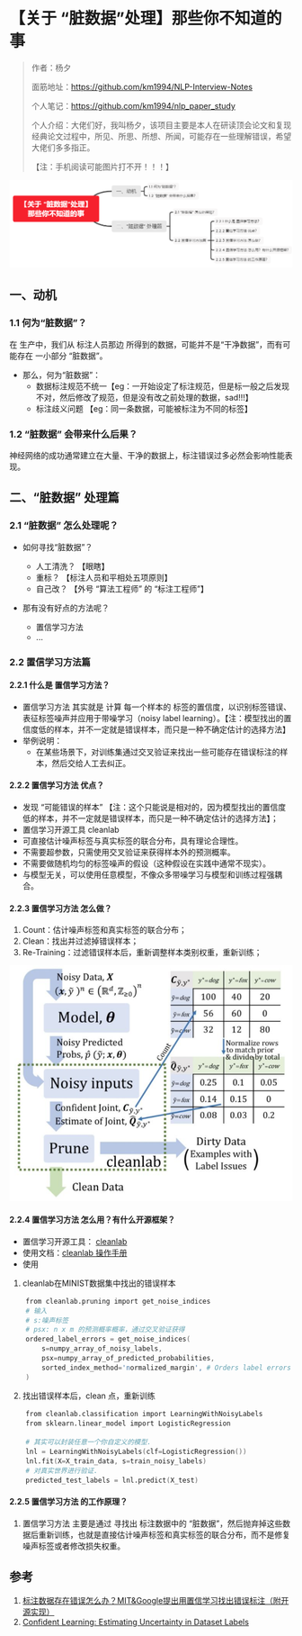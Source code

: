 # 【关于 “脏数据”处理】那些你不知道的事

> 作者：杨夕
> 
> 面筋地址：https://github.com/km1994/NLP-Interview-Notes
> 
> 个人笔记：https://github.com/km1994/nlp_paper_study
> 
> 个人介绍：大佬们好，我叫杨夕，该项目主要是本人在研读顶会论文和复现经典论文过程中，所见、所思、所想、所闻，可能存在一些理解错误，希望大佬们多多指正。
> 
> 【注：手机阅读可能图片打不开！！！】

![](img/微信截图_20210206161111.png)

## 一、动机

### 1.1 何为“脏数据”？

在 生产中，我们从 标注人员那边 所得到的数据，可能并不是“干净数据”，而有可能存在 一小部分 “脏数据”。

- 那么，何为“脏数据”：
  - 数据标注规范不统一【eg：一开始设定了标注规范，但是标一般之后发现不对，然后修改了规范，但是没有改之前处理的数据，sad!!!】
  - 标注歧义问题 【eg：同一条数据，可能被标注为不同的标签】

### 1.2 “脏数据” 会带来什么后果？

神经网络的成功通常建立在大量、干净的数据上，标注错误过多必然会影响性能表现。

## 二、“脏数据” 处理篇

### 2.1 “脏数据” 怎么处理呢？

- 如何寻找“脏数据”？
  - 人工清洗？ 【眼瞎】
  - 重标？     【标注人员和平相处五项原则】
  - 自己改？   【外号 “算法工程师” 的 “标注工程师”】

- 那有没有好点的方法呢？
  - 置信学习方法
  - ...

### 2.2 置信学习方法篇

#### 2.2.1 什么是 置信学习方法？

- 置信学习方法 其实就是 计算 每一个样本的 标签的置信度，以识别标签错误、表征标签噪声并应用于带噪学习（noisy label learning）。【注：模型找出的置信度低的样本，并不一定就是错误样本，而只是一种不确定估计的选择方法】
- 举例说明：
  - 在某些场景下，对训练集通过交叉验证来找出一些可能存在错误标注的样本，然后交给人工去纠正。

#### 2.2.2 置信学习方法 优点？

- 发现 “可能错误的样本” 【注：这个只能说是相对的，因为模型找出的置信度低的样本，并不一定就是错误样本，而只是一种不确定估计的选择方法】；
- 置信学习开源工具 cleanlab
- 可直接估计噪声标签与真实标签的联合分布，具有理论合理性。
- 不需要超参数，只需使用交叉验证来获得样本外的预测概率。
- 不需要做随机均匀的标签噪声的假设（这种假设在实践中通常不现实）。
- 与模型无关，可以使用任意模型，不像众多带噪学习与模型和训练过程强耦合。

#### 2.2.3 置信学习方法 怎么做？

1. Count：估计噪声标签和真实标签的联合分布；
2. Clean：找出并过滤掉错误样本；
3. Re-Training：过滤错误样本后，重新调整样本类别权重，重新训练；

![](img/20210122113000.png)

#### 2.2.4 置信学习方法 怎么用？有什么开源框架？

- 置信学习开源工具： [cleanlab](https://github.com/cgnorthcutt/cleanlab) 
- 使用文档：[cleanlab 操作手册](https://l7.curtisnorthcutt.com/cleanlab-python-package)
- 使用

1. cleanlab在MINIST数据集中找出的错误样本
```s
    from cleanlab.pruning import get_noise_indices
    # 输入
    # s:噪声标签
    # psx: n x m 的预测概率概率，通过交叉验证获得
    ordered_label_errors = get_noise_indices(
        s=numpy_array_of_noisy_labels,
        psx=numpy_array_of_predicted_probabilities,
        sorted_index_method='normalized_margin', # Orders label errors
    )
```

2. 找出错误样本后，clean 点，重新训练

```s
    from cleanlab.classification import LearningWithNoisyLabels
    from sklearn.linear_model import LogisticRegression
    ​
    # 其实可以封装任意一个你自定义的模型.
    lnl = LearningWithNoisyLabels(clf=LogisticRegression()) 
    lnl.fit(X=X_train_data, s=train_noisy_labels) 
    # 对真实世界进行验证.
    predicted_test_labels = lnl.predict(X_test)
```

#### 2.2.5 置信学习方法 的工作原理？

1. 置信学习方法 主要是通过 寻找出 标注数据中的 “脏数据”，然后抛弃掉这些数据后重新训练，也就是直接估计噪声标签和真实标签的联合分布，而不是修复噪声标签或者修改损失权重。

## 参考

1. [标注数据存在错误怎么办？MIT&Google提出用置信学习找出错误标注（附开源实现）](https://zhuanlan.zhihu.com/p/146557232)
2. [Confident Learning: Estimating Uncertainty in Dataset Labels](https://arxiv.org/abs/1911.00068)